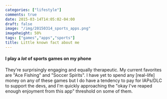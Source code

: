 ```yaml
---
categories: ["lifestyle"]
comments: true
date: 2015-03-14T14:05:02-04:00
draft: false
image: "/img/20150314_sports_apps.png"
imageheight: 50%
tags: ["games","apps","sports"]
title: Little known fact about me
---
```


#### I play a *lot* of sports games on my phone

They're surprisingly engaging and equally therapeutic.<!--more--> My current favorites are "Ace Fishing" and "Soccer Spirits". I have yet to spend any [real-life] money on any of these games but I do have a tendency to pay for IAPs/DLC to support the devs, and I'm quickly approaching the "okay I've reaped enough enjoyment from this app" threshold on some of them.